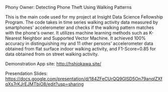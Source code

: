 Phony Owner: Detecting Phone Theft Using Walking Patterns

This is the main code used for my project at Insight Data Science
Fellowship Program.  The code takes in time series walking activity
data measured by smartphones' accelerometer and checks if the walking
pattern matches with the phone's owner.  It utilizes machine learning
methods such as K-Nearest Neighbor and Supported Vector Machine.
It achieved 100% accuracy in distinguishing my and 11 other persons’
accelerometer data obtained from flat surface indoor walking activity,
and F1-Score=0.85 for data obtained from on street walking activity.


Demonstration App site:
http://hshiokawa.site/

Presendation Slides:
https://docs.google.com/presentation/d/184ZFeCUrQQ9GlSD5On79anqlZXfqXs7rKJrEJMTbiO8/edit?usp=sharing
